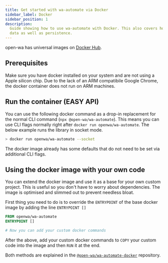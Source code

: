 ```yaml
---
title: Get started with wa-automate via Docker
sidebar_label: Docker
sidebar_position: 1
description:
  Guide showing how to use wa-automate with Docker. This also covers how to import
  data as well as persistence.
---
```


open-wa has universal images on
[Docker Hub]({@dockerUrl@}).

## Prerequisites

Make sure you have docker installed on your system and are not using a Apple silicon chip. Due to the lack of an ARM compatibile Google Chrome, the docker container does not run on ARM machines.

## Run the container (EASY API)

You can use the following docker command as a drop-in replacement for the normal CLI command (`npx @open-wa/wa-automate`). This means you can use CLI flags normally right after `docker run openwa/wa-automate`. The below example runs the library in socket mode.

```bash
> docker run openwa/wa-automate --socket
```

The docker image already has some defaults that do not need to be set via additional CLI flags.

## Using the docker image with your own code

You can extend the docker image and use it as a base for your own custom project. This is useful so you don't have to worry about dependencies. The image is optimised and slimmed out to prevent needless bloat.

First thing you need to do is to override the `ENTRYPOINT` of the base docker image by adding the line `ENTRYPOINT []`

```Dockerfile
FROM openwa/wa-automate
ENTRYPOINT []

# Now you can add your custom docker commands
```

After the above, add your custom docker commands to `COPY` your custom code into the image and then `RUN` it at the end.

Both methods are explained in the [`@open-wa/wa-automate-docker`](https://github.com/open-wa/wa-automate-docker) repository.